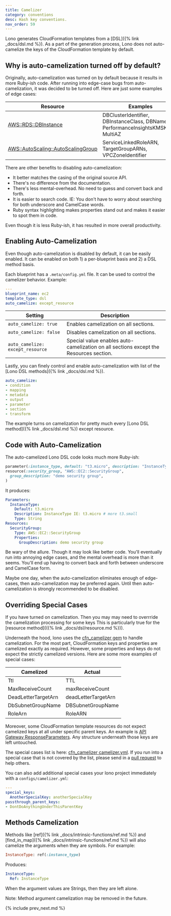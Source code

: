 ```yaml
---
title: Camelizer
category: conventions
desc: Hash key conventions.
nav_order: 59
---
```


Lono generates CloudFormation templates from a [DSL]({% link _docs/dsl.md %}).  As a part of the generation process, Lono does not auto-camelize the keys of the CloudFormation template by default.

## Why is auto-camelization turned off by default?

Originally, auto-camelization was turned on by default because it results in more Ruby-ish code.  After running into edge-case bugs from auto-camelization, it was decided to be turned off.  Here are just some examples of edge cases:

Resource | Examples
--- | ---
[AWS::RDS::DBInstance](https://docs.aws.amazon.com/AWSCloudFormation/latest/UserGuide/aws-properties-rds-database-instance.html) | DBClusterIdentifier, DBInstanceClass, DBName, PerformanceInsightsKMSKeyId, MultiAZ
[AWS::AutoScaling::AutoScalingGroup](https://docs.aws.amazon.com/AWSCloudFormation/latest/UserGuide/aws-properties-as-group.html) | ServiceLinkedRoleARN, TargetGroupARNs, VPCZoneIdentifier

There are other benefits to disabling auto-camelization:

* It better matches the casing of the original source API.
* There's no difference from the documentation.
* There's less mental-overhead. No need to guess and convert back and forth.
* It is easier to search code. IE: You don't have to worry about searching for both underscore and CamelCase words.
* Ruby syntax highlighting makes properties stand out and makes it easier to spot them in code.

Even though it is less Ruby-ish, it has resulted in more overall productivity.

## Enabling Auto-Camelization

Even though auto-camelization is disabled by default, it can be easily enabled. It can be enabled on both 1) a per-blueprint basis and 2) a DSL method basis.

Each blueprint has a `.meta/config.yml` file.  It can be used to control the camelizer behavior. Example:

```yaml
---
blueprint_name: ec2
template_type: dsl
auto_camelize: except_resource
```

Setting | Description
--- | ---
`auto_camelize: true` | Enables camelization on all sections.
`auto_camelize: false` | Disables camelization on all sections.
`auto_camelize: except_resource` | Special value enables auto-camelization on all sections except the Resources section.

Lastly, you can finely control and enable auto-camelization with list of the [Lono DSL methods]({% link _docs/dsl.md %}).

```yaml
auto_camelize:
- condition
- mapping
- metadata
- output
- parameter
- section
- transform
```

The example turns on camelization for pretty much every [Lono DSL method]({% link _docs/dsl.md %}) except resource.

## Code with Auto-Camelization

The auto-camelized Lono DSL code looks much more Ruby-ish:

```ruby
parameter(:instance_type, default: "t3.micro", description: "InstanceType IE: t3.micro # more t3.small")
resource(:security_group, "AWS::EC2::SecurityGroup",
  group_description: "demo security group",
)
```

It produces:

```yaml
Parameters:
  InstanceType:
    Default: t3.micro
    Description: InstanceType IE: t3.micro # more t3.small
    Type: String
Resources:
  SecurityGroup:
    Type: AWS::EC2::SecurityGroup
    Properties:
      GroupDescription: demo security group
```

Be wary of the allure. Though it may look like better code. You'll eventually run into annoying edge cases, and the mental overhead is more than it seems. You'll end up having to convert back and forth between underscore and CamelCase form.

Maybe one day, when the auto-camelization eliminates enough of edge-cases, then auto-camelization may be preferred again.  Until then auto-camelization is strongly recommended to be disabled.

## Overriding Special Cases

If you have turned on camelization. Then you may may need to overrride the camelization processing for some keys This is particularly true for the [resource method](({% link _docs/dsl/resource.md %})).

Underneath the hood, lono uses the [cfn_camelizer gem](https://github.com/tongueroo/cfn_camelizer) to handle camelization. For the most part, CloudFormation keys and properties are camelized exactly as required. However, some properties and keys do not expect the strictly camelized versions.  Here are some more examples of special cases:

Camelized | Actual
--- | ---
Ttl | TTL
MaxReceiveCount | maxReceiveCount
DeadLetterTargetArn | deadLetterTargetArn
DbSubnetGroupName | DBSubnetGroupName
RoleArn | RoleARN

Moreover, some CloudFormation template resources do not expect camelized keys at all under specific parent keys.  An example is [API Gateway ResponseParameters](https://docs.aws.amazon.com/apigateway/latest/developerguide/api-gateway-swagger-extensions-integration-responseParameters.html). Any structure underneath those keys are left untouched.

The special cases list is here: [cfn_camelizer camelizer.yml](https://github.com/tongueroo/cfn_camelizer/blob/master/lib/camelizer.yml).  If you run into a special case that is not covered by the list, please send in a [pull request](https://github.com/tongueroo/cfn_camelizer/pulls) to help others.

You can also add additional special cases your lono project immediately with a `configs/camelizer.yml`:

```yaml
---
special_keys:
  AnotherSpecialKey: anotherSpecialKey
passthrough_parent_keys:
- DontDoAnythingUnderThisParentKey
```

## Methods Camelization

Methods like [ref]({% link _docs/intrinsic-functions/ref.md %}) and [find_in_map]({% link _docs/intrinsic-functions/ref.md %}) will also camelize the arguments when they are symbols.  For example:

```ruby
InstanceType: ref(:instance_type)
```

Produces:

```yaml
InstanceType:
  Ref: InstanceType
```

When the argument values are Strings, then they are left alone.

Note: Method argument camelization may be removed in the future.

{% include prev_next.md %}
